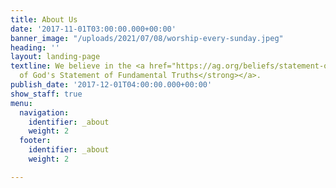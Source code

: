```yaml
---
title: About Us
date: '2017-11-01T03:00:00.000+00:00'
banner_image: "/uploads/2021/07/08/worship-every-sunday.jpeg"
heading: ''
layout: landing-page
textline: We believe in the <a href="https://ag.org/beliefs/statement-of-fundamental-truths"><strong>Assembly
  of God's Statement of Fundamental Truths</strong></a>.
publish_date: '2017-12-01T04:00:00.000+00:00'
show_staff: true
menu:
  navigation:
    identifier: _about
    weight: 2
  footer:
    identifier: _about
    weight: 2

---
```

